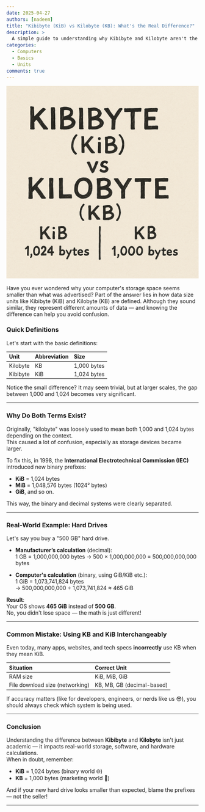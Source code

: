 ```yaml
---
date: 2025-04-27
authors: [nadeem]
title: "Kibibyte (KiB) vs Kilobyte (KB): What's the Real Difference?"
description: >
  A simple guide to understanding why Kibibyte and Kilobyte aren't the same thing — and why it matters in computing today.
categories:
  - Computers
  - Basics
  - Units
comments: true
---
```


![alt text](../../assets/images/random/kibibyte-vs-kilobyte.png)

Have you ever wondered why your computer's storage space seems smaller than what was advertised? Part of the answer lies in how data size units like Kibibyte (KiB) and Kilobyte (KB) are defined. Although they sound similar, they represent different amounts of data — and knowing the difference can help you avoid confusion.
<!-- more -->

### Quick Definitions

Let's start with the basic definitions:

| Unit | Abbreviation | Size |
|:-----|:-------------|:-----|
| Kilobyte | KB | 1,000 bytes |
| Kibibyte | KiB | 1,024 bytes |

Notice the small difference? It may seem trivial, but at larger scales, the gap between 1,000 and 1,024 becomes very significant.

---

### Why Do Both Terms Exist?

Originally, "kilobyte" was loosely used to mean both 1,000 and 1,024 bytes depending on the context.  
This caused a lot of confusion, especially as storage devices became larger.

To fix this, in 1998, the **International Electrotechnical Commission (IEC)** introduced new binary prefixes:
- **KiB** = 1,024 bytes
- **MiB** = 1,048,576 bytes (1024² bytes)
- **GiB**, and so on.

This way, the binary and decimal systems were clearly separated.

---

### Real-World Example: Hard Drives

Let's say you buy a "500 GB" hard drive.

- **Manufacturer’s calculation** (decimal):  
  1 GB = 1,000,000,000 bytes
  → 500 × 1,000,000,000 = 500,000,000,000 bytes

- **Computer's calculation** (binary, using GiB/KiB etc.):  
  1 GiB = 1,073,741,824 bytes  
  → 500,000,000,000 ÷ 1,073,741,824 ≈ 465 GiB

**Result**:  
Your OS shows **465 GiB** instead of **500 GB**.  
No, you didn't lose space — the math is just different!

---

### Common Mistake: Using KB and KiB Interchangeably

Even today, many apps, websites, and tech specs **incorrectly** use KB when they mean KiB.

| Situation | Correct Unit |
|:----------|:-------------|
| RAM size | KiB, MiB, GiB |
| File download size (networking) | KB, MB, GB (decimal-based) |

If accuracy matters (like for developers, engineers, or nerds like us 😎), you should always check which system is being used.

---

### Conclusion

Understanding the difference between **Kibibyte** and **Kilobyte** isn't just academic — it impacts real-world storage, software, and hardware calculations.  
When in doubt, remember:
- **KiB** = 1,024 bytes (binary world 🌐)
- **KB** = 1,000 bytes (marketing world 📣)

And if your new hard drive looks smaller than expected, blame the prefixes — not the seller!

---

[^1]: This post is part of my ongoing series simplifying misunderstood computer concepts.
[^2]: Kibibyte, Kilobyte, IEC Units, Data Storage, Binary vs Decimal, Computer Basics, Storage Calculations, Hard Drive Capacity, Computing Units Explained
